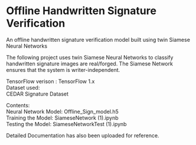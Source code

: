 # Offline Handwritten Signature Verification
An offline handwritten signature verification model built using twin Siamese Neural Networks

The following project uses twin Siamese Neural Networks to classify handwritten signature images are real/forged. The Siamese Network ensures that the system is writer-independent.

TensorFlow verison : TensorFlow 1.x <br />
Dataset used: <br />
 CEDAR Signature Dataset<br />
 
Contents: <br />
 Neural Network Model: Offline_Sign_model.h5 <br />
 Training the Model: SiameseNetwork (1).ipynb <br />
 Testing the Model: SiameseNetworkTest (1).ipynb <br />


Detailed Documentation has also been uploaded for reference.
